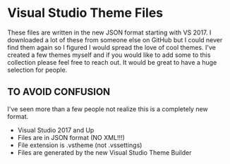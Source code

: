 # Visual Studio Theme Files

These files are written in the new JSON format starting with VS 2017. I downloaded a lot of these from someone else on GitHub but I could never find them again so I figured I would spread the love of cool themes. I've created a few themes myself and if you would like to add some to this collection please feel free to reach out. It would be great to have a huge selection for people.

## TO AVOID CONFUSION ##

I've seen more than a few people not realize this is a completely new format. 

+ Visual Studio 2017 and Up
+ Files are in JSON format (NO XML!!!)
+ File extension is .vstheme (not .vssettings)
+ Files are generated by the new Visual Studio Theme Builder

